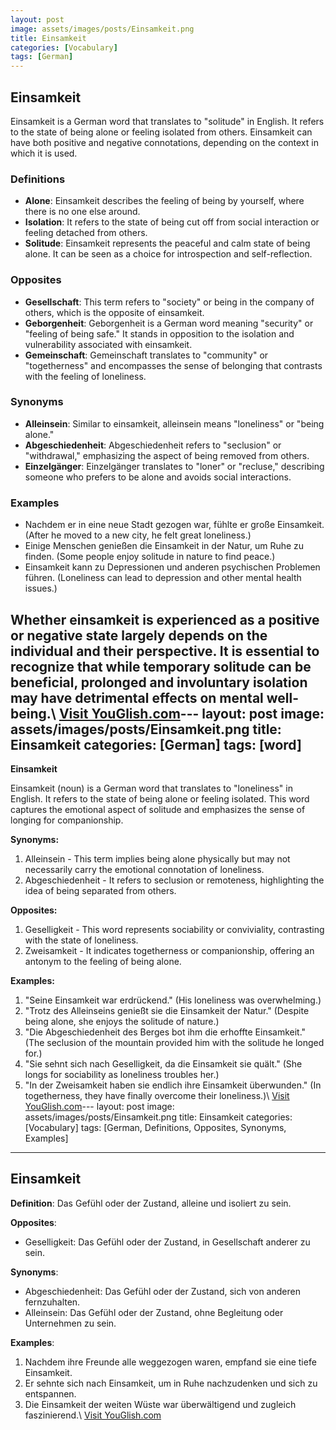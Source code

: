 ```yaml
---
layout: post
image: assets/images/posts/Einsamkeit.png
title: Einsamkeit
categories: [Vocabulary]
tags: [German]
---
```


## Einsamkeit

Einsamkeit is a German word that translates to "solitude" in English. It refers to the state of being alone or feeling isolated from others. Einsamkeit can have both positive and negative connotations, depending on the context in which it is used.

### Definitions

- **Alone**: Einsamkeit describes the feeling of being by yourself, where there is no one else around.
- **Isolation**: It refers to the state of being cut off from social interaction or feeling detached from others.
- **Solitude**: Einsamkeit represents the peaceful and calm state of being alone. It can be seen as a choice for introspection and self-reflection.

### Opposites

- **Gesellschaft**: This term refers to "society" or being in the company of others, which is the opposite of einsamkeit.
- **Geborgenheit**: Geborgenheit is a German word meaning "security" or "feeling of being safe." It stands in opposition to the isolation and vulnerability associated with einsamkeit.
- **Gemeinschaft**: Gemeinschaft translates to "community" or "togetherness" and encompasses the sense of belonging that contrasts with the feeling of loneliness.

### Synonyms

- **Alleinsein**: Similar to einsamkeit, alleinsein means "loneliness" or "being alone."
- **Abgeschiedenheit**: Abgeschiedenheit refers to "seclusion" or "withdrawal," emphasizing the aspect of being removed from others.
- **Einzelgänger**: Einzelgänger translates to "loner" or "recluse," describing someone who prefers to be alone and avoids social interactions.

### Examples

- Nachdem er in eine neue Stadt gezogen war, fühlte er große Einsamkeit. (After he moved to a new city, he felt great loneliness.)
- Einige Menschen genießen die Einsamkeit in der Natur, um Ruhe zu finden. (Some people enjoy solitude in nature to find peace.)
- Einsamkeit kann zu Depressionen und anderen psychischen Problemen führen. (Loneliness can lead to depression and other mental health issues.)

Whether einsamkeit is experienced as a positive or negative state largely depends on the individual and their perspective. It is essential to recognize that while temporary solitude can be beneficial, prolonged and involuntary isolation may have detrimental effects on mental well-being.\ <a id="yg-widget-0" class="youglish-widget" data-query="Einsamkeit" data-lang="german" data-components="8412" data-auto-start="0" data-bkg-color="theme_light" data-title="How%20to%20pronounce%20Einsamkeit%20in%20German"  rel="nofollow" href="https://youglish.com">Visit YouGlish.com</a><script async src="https://youglish.com/public/emb/widget.js" charset="utf-8"></script>---
layout: post
image: assets/images/posts/Einsamkeit.png
title: Einsamkeit
categories: [German]
tags: [word]
---

**Einsamkeit**

Einsamkeit (noun) is a German word that translates to "loneliness" in English. It refers to the state of being alone or feeling isolated. This word captures the emotional aspect of solitude and emphasizes the sense of longing for companionship.

**Synonyms:**

1. Alleinsein - This term implies being alone physically but may not necessarily carry the emotional connotation of loneliness.
2. Abgeschiedenheit - It refers to seclusion or remoteness, highlighting the idea of being separated from others.

**Opposites:**

1. Geselligkeit - This word represents sociability or conviviality, contrasting with the state of loneliness.
2. Zweisamkeit - It indicates togetherness or companionship, offering an antonym to the feeling of being alone.

**Examples:**

1. "Seine Einsamkeit war erdrückend." (His loneliness was overwhelming.)
2. "Trotz des Alleinseins genießt sie die Einsamkeit der Natur." (Despite being alone, she enjoys the solitude of nature.)
3. "Die Abgeschiedenheit des Berges bot ihm die erhoffte Einsamkeit." (The seclusion of the mountain provided him with the solitude he longed for.)
4. "Sie sehnt sich nach Geselligkeit, da die Einsamkeit sie quält." (She longs for sociability as loneliness troubles her.)
5. "In der Zweisamkeit haben sie endlich ihre Einsamkeit überwunden." (In togetherness, they have finally overcome their loneliness.)\ <a id="yg-widget-0" class="youglish-widget" data-query="Einsamkeit" data-lang="german" data-components="8412" data-auto-start="0" data-bkg-color="theme_light" data-title="How%20to%20pronounce%20Einsamkeit%20in%20German"  rel="nofollow" href="https://youglish.com">Visit YouGlish.com</a><script async src="https://youglish.com/public/emb/widget.js" charset="utf-8"></script>---
layout: post
image: assets/images/posts/Einsamkeit.png
title: Einsamkeit
categories: [Vocabulary]
tags: [German, Definitions, Opposites, Synonyms, Examples]
---

## Einsamkeit

**Definition**: Das Gefühl oder der Zustand, alleine und isoliert zu sein.

**Opposites**: 

- Geselligkeit: Das Gefühl oder der Zustand, in Gesellschaft anderer zu sein.

**Synonyms**: 

- Abgeschiedenheit: Das Gefühl oder der Zustand, sich von anderen fernzuhalten.
- Alleinsein: Das Gefühl oder der Zustand, ohne Begleitung oder Unternehmen zu sein.

**Examples**:

1. Nachdem ihre Freunde alle weggezogen waren, empfand sie eine tiefe Einsamkeit.
2. Er sehnte sich nach Einsamkeit, um in Ruhe nachzudenken und sich zu entspannen.
3. Die Einsamkeit der weiten Wüste war überwältigend und zugleich faszinierend.\ <a id="yg-widget-0" class="youglish-widget" data-query="Einsamkeit" data-lang="german" data-components="8412" data-auto-start="0" data-bkg-color="theme_light" data-title="How%20to%20pronounce%20Einsamkeit%20in%20German"  rel="nofollow" href="https://youglish.com">Visit YouGlish.com</a><script async src="https://youglish.com/public/emb/widget.js" charset="utf-8"></script>